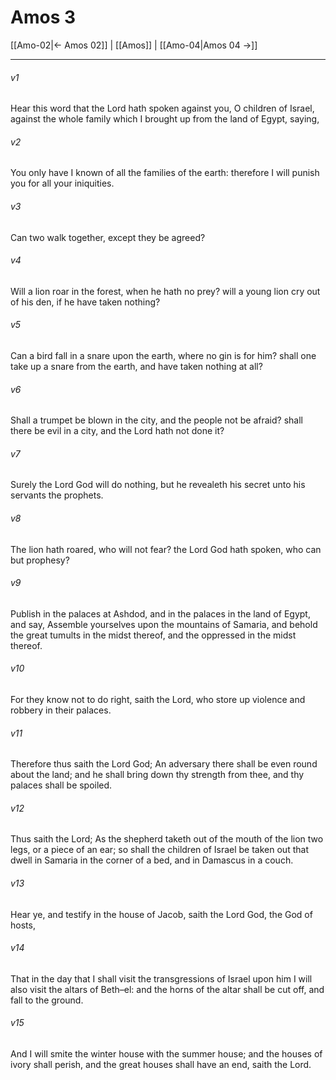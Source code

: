 # Amos 3

[[Amo-02|← Amos 02]] | [[Amos]] | [[Amo-04|Amos 04 →]]
***

###### v1
Hear this word that the Lord hath spoken against you, O children of Israel, against the whole family which I brought up from the land of Egypt, saying,
###### v2
You only have I known of all the families of the earth: therefore I will punish you for all your iniquities.
###### v3
Can two walk together, except they be agreed?
###### v4
Will a lion roar in the forest, when he hath no prey? will a young lion cry out of his den, if he have taken nothing?
###### v5
Can a bird fall in a snare upon the earth, where no gin is for him? shall one take up a snare from the earth, and have taken nothing at all?
###### v6
Shall a trumpet be blown in the city, and the people not be afraid? shall there be evil in a city, and the Lord hath not done it?
###### v7
Surely the Lord God will do nothing, but he revealeth his secret unto his servants the prophets.
###### v8
The lion hath roared, who will not fear? the Lord God hath spoken, who can but prophesy?
###### v9
Publish in the palaces at Ashdod, and in the palaces in the land of Egypt, and say, Assemble yourselves upon the mountains of Samaria, and behold the great tumults in the midst thereof, and the oppressed in the midst thereof.
###### v10
For they know not to do right, saith the Lord, who store up violence and robbery in their palaces.
###### v11
Therefore thus saith the Lord God; An adversary there shall be even round about the land; and he shall bring down thy strength from thee, and thy palaces shall be spoiled.
###### v12
Thus saith the Lord; As the shepherd taketh out of the mouth of the lion two legs, or a piece of an ear; so shall the children of Israel be taken out that dwell in Samaria in the corner of a bed, and in Damascus in a couch.
###### v13
Hear ye, and testify in the house of Jacob, saith the Lord God, the God of hosts,
###### v14
That in the day that I shall visit the transgressions of Israel upon him I will also visit the altars of Beth–el: and the horns of the altar shall be cut off, and fall to the ground.
###### v15
And I will smite the winter house with the summer house; and the houses of ivory shall perish, and the great houses shall have an end, saith the Lord. 
